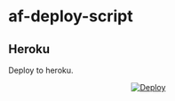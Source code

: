 # af-deploy-script

<!-- ## Railway

[![Deploy on Railway](https://railway.app/button.svg)](https://railway.app/new/template?template=)
<br> -->

## Heroku

Deploy to heroku.
<p align="center">
<a href="https://heroku.com/deploy?template=https://github.com/muhnihadkv/af-deploy-script">
  <img src="https://www.herokucdn.com/deploy/button.svg" alt="Deploy">
</a>
</p>

